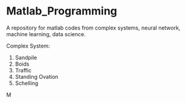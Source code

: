 # Matlab_Programming
A repository for matlab codes from complex systems, neural network, machine learning, data science.


Complex System: 
  1. Sandpile 
  2. Boids
  3. Traffic 
  4. Standing Ovation
  5. Schelling
  
M
